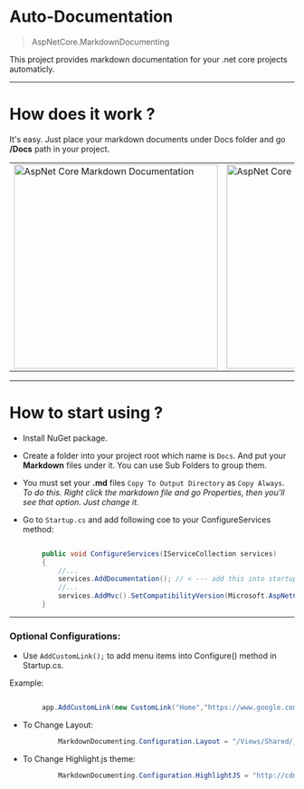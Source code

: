 # Auto-Documentation

>AspNetCore.MarkdownDocumenting

This project provides markdown documentation for your .net core projects automaticly.


<hr />

# How does it work ?

It's easy. Just place your markdown documents under Docs folder and go **/Docs** path in your project.

<table> 
<tr>
<td><img width="360" src="https://github.com/enisn/MarkdownDocumenting/blob/master/images/screen_01.PNG?raw=true" alt="AspNet Core Markdown Documentation" /> </td>
<td> <img width="360" src="https://github.com/enisn/MarkdownDocumenting/blob/master/images/screen_00.PNG?raw=true" alt="AspNet Core Markdown Documentation"> </td>
</tr>
</table>


<hr />

# How to start using ?

- Install NuGet package.

- Create a folder into your project root which name is `Docs`. And put your **Markdown** files under it. You can use Sub Folders to group them.

- You must set your **.md** files `Copy To Output Directory` as `Copy Always`. *To do this. Right click the markdown file and go Properties, then you'll see that option. Just change it.*

- Go to `Startup.cs` and add following coe to your ConfigureServices method:
    
```csharp

        public void ConfigureServices(IServiceCollection services)
        {
            //...
            services.AddDocumentation(); // < --- add this into startup.cs
            //...
            services.AddMvc().SetCompatibilityVersion(Microsoft.AspNetCore.Mvc.CompatibilityVersion.Version_2_1);
        }

```

<hr />

### Optional Configurations:

- Use `AddCustomLink();` to add menu items into Configure() method in Startup.cs.

 Example:

```csharp

        app.AddCustomLink(new CustomLink("Home","https://www.google.com"));

```

- To Change Layout:

```csharp
            MarkdownDocumenting.Configuration.Layout = "/Views/Shared/_Layout";

```
- To Change Highlight.js theme:

```csharp
            MarkdownDocumenting.Configuration.HighlightJS = "http://cdnjs.cloudflare.com/ajax/libs/highlight.js/9.13.1/styles/vs2015.min.css";
```

